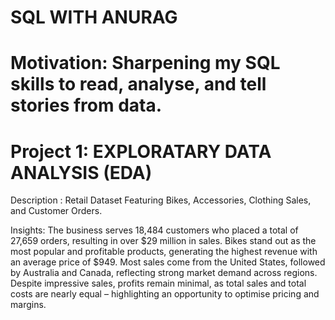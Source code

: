 # SQL WITH ANURAG
# Motivation: Sharpening my SQL skills to read, analyse, and tell stories from data.

# Project 1: EXPLORATARY DATA ANALYSIS (EDA)

Description : Retail Dataset Featuring Bikes, Accessories, Clothing Sales, and Customer Orders.

Insights: The business serves 18,484 customers who placed a total of 27,659 orders, resulting in over $29 million in sales.
           Bikes stand out as the most popular and profitable products, generating the highest revenue with an average price of $949.
           Most sales come from the United States, followed by Australia and Canada, reflecting strong market demand across regions.
           Despite impressive sales, profits remain minimal, as total sales and total costs are nearly equal – highlighting an opportunity to optimise pricing and margins.

